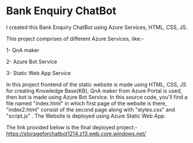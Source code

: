 # Bank Enquiry ChatBot
I created this Bank Enquiry ChatBot using Azure Services, HTML, CSS, JS.

This project comprises of different Azure Services, like:-

1- QnA maker

2- Azure Bot Service

3- Static Web App Service

In this project frontend of the static website is made using HTML, CSS, JS for creating  Knowledge Base(KB), QnA maker from Azure Portal is used, then bot is made using Azure Bot Service. In this source code, you'll find a file named "index.html" in which first page of the website is there, "index2.html" consist of the second page along with "styles.css" and "script.js" . The Website is deployed using Azure Static Web App.

The link provided below is the final deployed project:-
https://storageforchatbot1214.z13.web.core.windows.net/
